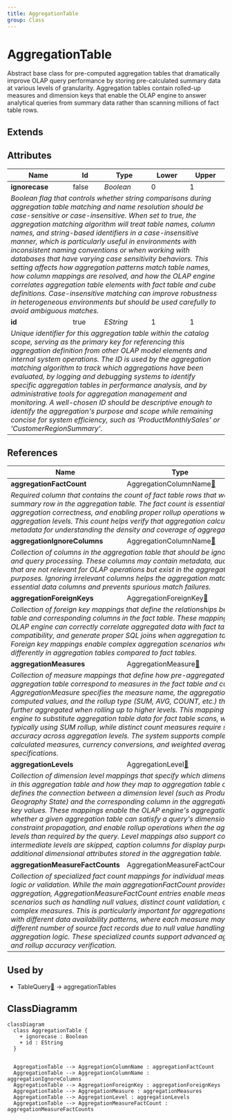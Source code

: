 ```yaml
---
title: AggregationTable
group: Class
---
```


# AggregationTable<a name="class-aggregationtable"></a>

Abstract base class for pre-computed aggregation tables that dramatically improve OLAP query performance by storing pre-calculated summary data at various levels of granularity. Aggregation tables contain rolled-up measures and dimension keys that enable the OLAP engine to answer analytical queries from summary data rather than scanning millions of fact table rows.
## Extends

## Attributes

<table>
  <thead>
    <tr>
      <th>Name</th>
      <th>Id</th>
      <th>Type</th>
      <th>Lower</th>
      <th>Upper</th>
    </tr>
  </thead>
  <tbody>
    <tr>
      <td><strong>ignorecase</strong></td>
      <td>false</td>
      <td><em>Boolean</em></td>
      <td>0</td>
      <td>1</td>
    </tr>
    <tr>
      <td colspan="5"><em>Boolean flag that controls whether string comparisons during aggregation table matching and name resolution should be case-sensitive or case-insensitive. When set to true, the aggregation matching algorithm will treat table names, column names, and string-based identifiers in a case-insensitive manner, which is particularly useful in environments with inconsistent naming conventions or when working with databases that have varying case sensitivity behaviors. This setting affects how aggregation patterns match table names, how column mappings are resolved, and how the OLAP engine correlates aggregation table elements with fact table and cube definitions. Case-insensitive matching can improve robustness in heterogeneous environments but should be used carefully to avoid ambiguous matches.</em></td>
    </tr>
    <tr>
      <td><strong>id</strong></td>
      <td>true</td>
      <td><em>EString</em></td>
      <td>1</td>
      <td>1</td>
    </tr>
    <tr>
      <td colspan="5"><em>Unique identifier for this aggregation table within the catalog scope, serving as the primary key for referencing this aggregation definition from other OLAP model elements and internal system operations. The ID is used by the aggregation matching algorithm to track which aggregations have been evaluated, by logging and debugging systems to identify specific aggregation tables in performance analysis, and by administrative tools for aggregation management and monitoring. A well-chosen ID should be descriptive enough to identify the aggregation's purpose and scope while remaining concise for system efficiency, such as 'ProductMonthlySales' or 'CustomerRegionSummary'.</em></td>
    </tr>
  </tbody>
</table>

## References

<table>
  <thead>
    <tr>
      <th>Name</th>
      <th>Type</th>
      <th>Lower</th>
      <th>Upper</th>
      <th>Containment</th>
    </tr>
  </thead>
  <tbody>
    <tr>
      <td><strong>aggregationFactCount</strong></td>
      <td>AggregationColumnName<a href="./class-AggregationColumnName">🔗</a></td>
      <td>1</td>
      <td>1</td>
      <td>true</td>
    </tr>
    <tr>
      <td colspan="5"><em>Required column that contains the count of fact table rows that were aggregated to produce each summary row in the aggregation table. The fact count is essential for data validation, debugging aggregation correctness, and enabling proper rollup operations when combining data from multiple aggregation levels. This count helps verify that aggregation calculations are accurate and provides metadata for understanding the density and coverage of aggregated data.</em></td>
    </tr>
    <tr>
      <td><strong>aggregationIgnoreColumns</strong></td>
      <td>AggregationColumnName<a href="./class-AggregationColumnName">🔗</a></td>
      <td>0</td>
      <td>&infin;</td>
      <td>true</td>
    </tr>
    <tr>
      <td colspan="5"><em>Collection of columns in the aggregation table that should be ignored during aggregation matching and query processing. These columns may contain metadata, audit information, or derived values that are not relevant for OLAP operations but exist in the aggregation table for administrative purposes. Ignoring irrelevant columns helps the aggregation matching algorithm focus on the essential data columns and prevents spurious match failures.</em></td>
    </tr>
    <tr>
      <td><strong>aggregationForeignKeys</strong></td>
      <td>AggregationForeignKey<a href="./class-AggregationForeignKey">🔗</a></td>
      <td>0</td>
      <td>&infin;</td>
      <td>true</td>
    </tr>
    <tr>
      <td colspan="5"><em>Collection of foreign key mappings that define the relationships between columns in the aggregation table and corresponding columns in the fact table. These mappings are crucial for ensuring that the OLAP engine can correctly correlate aggregated data with fact table structures, validate constraint compatibility, and generate proper SQL joins when aggregation tables are used in query processing. Foreign key mappings enable complex aggregation scenarios where dimension keys may be stored differently in aggregation tables compared to fact tables.</em></td>
    </tr>
    <tr>
      <td><strong>aggregationMeasures</strong></td>
      <td>AggregationMeasure<a href="./class-AggregationMeasure">🔗</a></td>
      <td>1</td>
      <td>&infin;</td>
      <td>true</td>
    </tr>
    <tr>
      <td colspan="5"><em>Collection of measure mappings that define how pre-aggregated measure values in the aggregation table correspond to measures in the fact table and cube definition. Each AggregationMeasure specifies the measure name, the aggregation table column containing the pre-computed values, and the rollup type (SUM, AVG, COUNT, etc.) that determines how values can be further aggregated when rolling up to higher levels. This mapping is critical for enabling the OLAP engine to substitute aggregation table data for fact table scans, with measures like Sales Amount typically using SUM rollup, while distinct count measures require special handling to maintain accuracy across aggregation levels. The system supports complex measure scenarios including calculated measures, currency conversions, and weighted averages through appropriate rollup type specifications.</em></td>
    </tr>
    <tr>
      <td><strong>aggregationLevels</strong></td>
      <td>AggregationLevel<a href="./class-AggregationLevel">🔗</a></td>
      <td>0</td>
      <td>&infin;</td>
      <td>true</td>
    </tr>
    <tr>
      <td colspan="5"><em>Collection of dimension level mappings that specify which dimensional granularities are represented in this aggregation table and how they map to aggregation table columns. Each AggregationLevel defines the connection between a dimension level (such as Product Category, Time Month, or Geography State) and the corresponding column in the aggregation table that contains the level's key values. These mappings enable the OLAP engine's aggregation matching algorithm to determine whether a given aggregation table can satisfy a query's dimensional requirements, support proper constraint propagation, and enable rollup operations when the aggregation contains more detailed levels than required by the query. Level mappings also support collapsed hierarchies where intermediate levels are skipped, caption columns for display purposes, and level properties for additional dimensional attributes stored in the aggregation table.</em></td>
    </tr>
    <tr>
      <td><strong>aggregationMeasureFactCounts</strong></td>
      <td>AggregationMeasureFactCount<a href="./class-AggregationMeasureFactCount">🔗</a></td>
      <td>0</td>
      <td>&infin;</td>
      <td>true</td>
    </tr>
    <tr>
      <td colspan="5"><em>Collection of specialized fact count mappings for individual measures that require separate counting logic or validation. While the main aggregationFactCount provides an overall row count for the aggregation, AggregationMeasureFactCount entries enable measure-specific fact counting scenarios such as handling null values, distinct count validation, or weighted fact counting for complex measures. This is particularly important for aggregations containing multiple measures with different data availability patterns, where each measure may have been calculated from a different number of source fact records due to null value handling, data filtering, or conditional aggregation logic. These specialized counts support advanced aggregation validation, debugging, and rollup accuracy verification.</em></td>
    </tr>
  </tbody>
</table>



## Used by

- TableQuery[🔗](./class-TableQuery) → aggregationTables

## ClassDiagramm

```mermaid
classDiagram
  class AggregationTable {
    + ignorecase : Boolean
    + id : EString
  }


  AggregationTable --> AggregationColumnName : aggregationFactCount
  AggregationTable --> AggregationColumnName : aggregationIgnoreColumns
  AggregationTable --> AggregationForeignKey : aggregationForeignKeys
  AggregationTable --> AggregationMeasure : aggregationMeasures
  AggregationTable --> AggregationLevel : aggregationLevels
  AggregationTable --> AggregationMeasureFactCount : aggregationMeasureFactCounts

```
